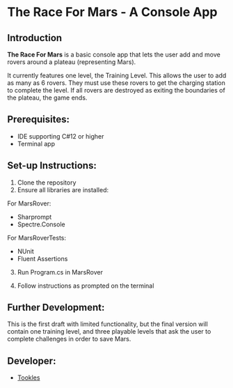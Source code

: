 ﻿# The Race For Mars - A Console App 

## Introduction 

**The Race For Mars** is a basic console app that lets the user add and move rovers around a plateau (representing Mars). 

It currently features one level, the Training Level. This allows the user to add as many as 6 rovers. They must use these rovers to get the charging station to complete the level. 
If all rovers are destroyed as exiting the boundaries of the plateau, the game ends. 


## Prerequisites: 

- IDE supporting C#12 or higher 
- Terminal app


## Set-up Instructions: 

1. Clone the repository 
2. Ensure all libraries are installed: 

For MarsRover: 
- Sharprompt
- Spectre.Console

For MarsRoverTests: 
- NUnit 
- Fluent Assertions 

3. Run Program.cs in MarsRover

4. Follow instructions as prompted on the terminal 

## Further Development: 

This is the first draft with limited functionality, but the final version will contain one training level, and three playable levels that ask the user to complete challenges in order to save Mars. 

## Developer: 

- [Tookles](https://github.com/Tookles)
